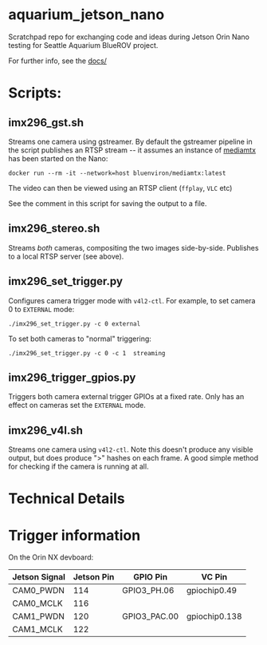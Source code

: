 # aquarium_jetson_nano

Scratchpad repo for exchanging code and ideas during Jetson Orin Nano testing for Seattle Aquarium BlueROV project.

For further info, see the [docs/](docs/)

# Scripts:

## imx296_gst.sh

Streams one camera using gstreamer.   By default the gstreamer pipeline in the script publishes an RTSP stream -- it assumes an instance of [mediamtx](https://github.com/bluenviron/mediamtx) has been started on the Nano:

```
docker run --rm -it --network=host bluenviron/mediamtx:latest
```

The video can then be viewed using an RTSP client (`ffplay`, `VLC` etc)

See the comment in this script for saving the output to a file.

## imx296_stereo.sh

Streams _both_ cameras, compositing the two images side-by-side.   Publishes to a local RTSP server (see above).

## imx296_set_trigger.py

Configures camera trigger mode with `v4l2-ctl`.   For example, to set camera 0 to `EXTERNAL` mode:

```
./imx296_set_trigger.py -c 0 external
```

To set both cameras to "normal" triggering:

```
./imx296_set_trigger.py -c 0 -c 1  streaming
```

## imx296_trigger_gpios.py

Triggers both camera external trigger GPIOs at a fixed rate.   Only has an effect on cameras set the `EXTERNAL` mode.

## imx296_v4l.sh

Streams one camera using `v4l2-ctl`.   Note this doesn't produce any visible output, but does produce ">" hashes on each frame.   A good simple method for checking if the camera is running at all.

# Technical Details

# Trigger information

On the Orin NX devboard:

| Jetson Signal | Jetson Pin | GPIO Pin | VC Pin |
|---------------|------------|----------|--------|
| CAM0_PWDN | 114 | GPIO3_PH.06 | gpiochip0.49 | Trigger to sensor |
| CAM0_MCLK | 116 | |  | Flash from sensor |
| CAM1_PWDN | 120 | GPIO3_PAC.00 | gpiochip0.138 | Trigger to sensor |
| CAM1_MCLK | 122 | | | Flash from sensor |